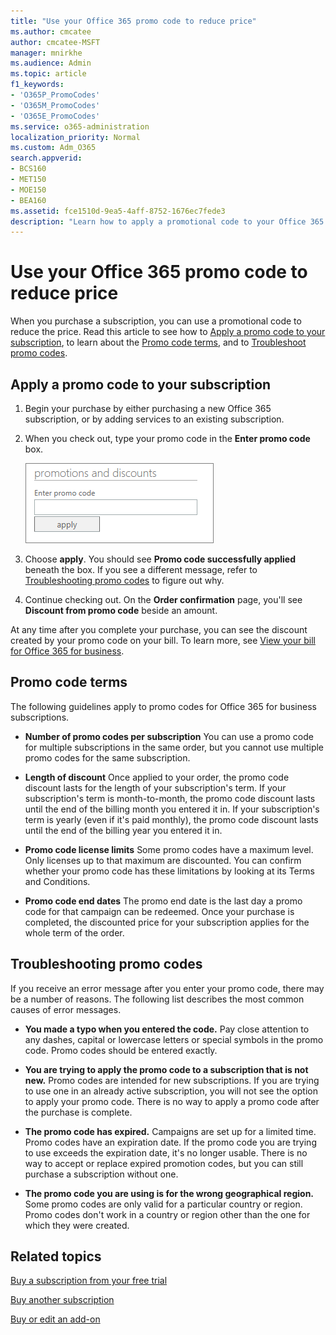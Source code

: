 ```yaml
---
title: "Use your Office 365 promo code to reduce price"
ms.author: cmcatee
author: cmcatee-MSFT
manager: mnirkhe
ms.audience: Admin
ms.topic: article
f1_keywords:
- 'O365P_PromoCodes'
- 'O365M_PromoCodes'
- 'O365E_PromoCodes'
ms.service: o365-administration
localization_priority: Normal
ms.custom: Adm_O365
search.appverid:
- BCS160
- MET150
- MOE150
- BEA160
ms.assetid: fce1510d-9ea5-4aff-8752-1676ec7fede3
description: "Learn how to apply a promotional code to your Office 365 subscription to reduce price, and how to troubleshoot promo code in case of any error."
---
```


# Use your Office 365 promo code to reduce price

When you purchase a subscription, you can use a promotional code to reduce the price. Read this article to see how to [Apply a promo code to your subscription](#apply-a-promo-code-to-your-subscription), to learn about the [Promo code terms](#promo-code-terms), and to [Troubleshoot promo codes](#troubleshooting-promo-codes).
  
## Apply a promo code to your subscription

1. Begin your purchase by either purchasing a new Office 365 subscription, or by adding services to an existing subscription.
    
2. When you check out, type your promo code in the **Enter promo code** box. 
    
    ![Image of the Enter promo code text box](../media/ed3194b0-47ce-44a8-84de-fd01d005c920.png)
  
3. Choose **apply**. You should see **Promo code successfully applied** beneath the box. If you see a different message, refer to [Troubleshooting promo codes](#troubleshooting-promo-codes) to figure out why. 
    
4. Continue checking out. On the **Order confirmation** page, you'll see **Discount from promo code** beside an amount. 
    
At any time after you complete your purchase, you can see the discount created by your promo code on your bill. To learn more, see [View your bill for Office 365 for business](../subscriptions-and-billing/view-your-bill-or-invoice.md).
  
## Promo code terms

The following guidelines apply to promo codes for Office 365 for business subscriptions.
  
- **Number of promo codes per subscription** You can use a promo code for multiple subscriptions in the same order, but you cannot use multiple promo codes for the same subscription. 
    
- **Length of discount** Once applied to your order, the promo code discount lasts for the length of your subscription's term. If your subscription's term is month-to-month, the promo code discount lasts until the end of the billing month you entered it in. If your subscription's term is yearly (even if it's paid monthly), the promo code discount lasts until the end of the billing year you entered it in. 
    
- **Promo code license limits** Some promo codes have a maximum level. Only licenses up to that maximum are discounted. You can confirm whether your promo code has these limitations by looking at its Terms and Conditions. 
    
- **Promo code end dates** The promo end date is the last day a promo code for that campaign can be redeemed. Once your purchase is completed, the discounted price for your subscription applies for the whole term of the order. 
    
## Troubleshooting promo codes

If you receive an error message after you enter your promo code, there may be a number of reasons. The following list describes the most common causes of error messages.
  
- **You made a typo when you entered the code.** Pay close attention to any dashes, capital or lowercase letters or special symbols in the promo code. Promo codes should be entered exactly.
  
- **You are trying to apply the promo code to a subscription that is not new.** Promo codes are intended for new subscriptions. If you are trying to use one in an already active subscription, you will not see the option to apply your promo code. There is no way to apply a promo code after the purchase is complete.
  
- **The promo code has expired.** Campaigns are set up for a limited time. Promo codes have an expiration date. If the promo code you are trying to use exceeds the expiration date, it's no longer usable. There is no way to accept or replace expired promotion codes, but you can still purchase a subscription without one.
  
- **The promo code you are using is for the wrong geographical region.** Some promo codes are only valid for a particular country or region. Promo codes don't work in a country or region other than the one for which they were created.
  
## Related topics

[Buy a subscription from your free trial](../subscriptions-and-billing/buy-a-subscription-from-your-free-trial.md)
  
[Buy another subscription](../subscriptions-and-billing/buy-another-subscription.md)
  
[Buy or edit an add-on](../subscriptions-and-billing/buy-or-edit-an-add-on.md)